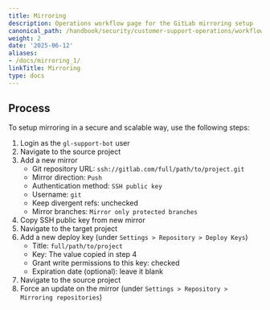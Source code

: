 ```yaml
---
title: Mirroring
description: Operations workflow page for the GitLab mirroring setup
canonical_path: /handbook/security/customer-support-operations/workflows/gitlab/mirroring
weight: 2
date: '2025-06-12'
aliases:
- /docs/mirroring_1/
linkTitle: Mirroring
type: docs
---
```


## Process

To setup mirroring in a secure and scalable way, use the following steps:

1. Login as the `gl-support-bot` user
1. Navigate to the source project
1. Add a new mirror
   - Git repository URL: `ssh://gitlab.com/full/path/to/project.git`
   - Mirror direction: `Push`
   - Authentication method: `SSH public key`
   - Username: `git`
   - Keep divergent refs: unchecked
   - Mirror branches: `Mirror only protected branches`
1. Copy SSH public key from new mirror
1. Navigate to the target project
1. Add a new deploy key (under `Settings > Repository > Deploy Keys`)
   - Title: `full/path/to/project`
   - Key: The value copied in step 4
   - Grant write permissions to this key: checked
   - Expiration date (optional): leave it blank
1. Navigate to the source project
1. Force an update on the mirror (under `Settings > Repository > Mirroring repositories`)

